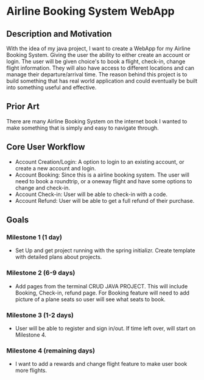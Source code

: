 # Airline Booking System WebApp

## Description and Motivation
With the idea of my java project, I want to create a WebApp for my Airline Booking System. Giving the user the ability to either create an account or login. The user will be given choice's to book a flight, check-in, change flight information. They will also have access to different locations and can manage their departure/arrival time. The reason behind this project is to build something that has real world application and could eventually be built into something useful and effective.

## Prior Art
There are many Airline Booking System on the internet book I wanted to make something that is simply and easy to navigate through.

## Core User Workflow
- Account Creation/Login: A option to login to an existing account, or create a new account and login.
- Account Booking: Since this is a airline booking system. The user will need to book a roundtrip, or a oneway flight and have some options to change and check-in.
- Account Check-in: User will be able to check-in with a code.
- Account Refund: User will be able to get a full refund of their purchase.

## Goals
### Milestone 1 (1 day)
- Set Up and get project running with the spring initializr. Create template with detailed plans about projects.

### Milestone 2 (6-9 days)
- Add pages from the terminal CRUD JAVA PROJECT. This will include Booking, Check-in, refund page. For Booking feature will need to add picture of a plane seats so user will see what seats to book.

### Milestone 3 (1-2 days)
- User will be able to register and sign in/out. If time left over, will start on Milestone 4.

### Milestone 4 (remaining days)
- I want to add a rewards and change flight feature to make user book more flights.


